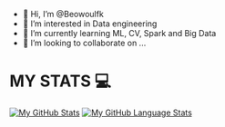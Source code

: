 - 👋 Hi, I’m @Beowoulfk
- 👀 I’m interested in Data engineering 
- 🌱 I’m currently learning  ML, CV, Spark and Big Data
- 💞️ I’m looking to collaborate on ...

<!---
Beowoulfk/Beowoulfk is a ✨ special ✨ repository because its `README.md` (this file) appears on your GitHub profile.
You can click the Preview link to take a look at your changes.
--->

# MY STATS :computer:
[![My GitHub Stats](https://github-readme-stats.vercel.app/api/?username=Beowoulfk&count_private=true&theme=tokyonight&showicons=true)]()
[![My GitHub Language Stats](https://github-readme-stats.vercel.app/api/top-langs/?username=Beowoulfk&langs_count=5&theme=tokyonight)]()


